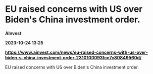 # EU raised concerns with US over Biden's China investment order.
**AInvest**

**2023-10-24 13:25**

**https://www.ainvest.com/news/eu-raised-concerns-with-us-over-biden-s-china-investment-order-2310100093fcc7c80849560d/**

EU raised concerns with US over Biden's China investment order.